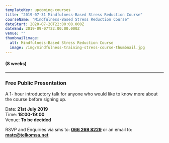 ```yaml
---
templateKey: upcoming-courses
title: "2019-07-31 Mindfulness-Based Stress Reduction Course"
courseName: "Mindfulness-Based Stress Reduction Course"
dateStart: 2020-07-20T22:00:00.000Z
dateEnd: 2019-09-07T22:00:00.000Z
venue: ""
thumbnailimage:
  alt: Mindfulness-Based Stress Reduction Course
  image: /img/mindfulness-training-stress-course-thumbnail.jpg
---
```


#### (8 weeks)

---

### Free Public Presentation

A 1- hour introductory talk for anyone who would like to know more about the course before signing up.

Date: **21st July 2019**  
Time: **18:00-19:00**  
Venue: **To be decided**

RSVP and Enquiries via sms to: **[066 269 8229](tel:+27662698229)** or an email to: **[matc@telkomsa.net](mailto:matc@telkomsa.net)**
